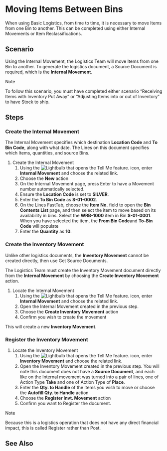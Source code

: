 # Moving Items Between Bins
When using Basic Logistics, from time to time, it is necessary to move Items from one Bin to another. This can be completed using either Internal Movements or Item Reclassifications.

## Scenario
Using the Internal Movement, the Logistics Team will move Items from one Bin to another.  To generate the logistics document, a Source Document is required, which is the **Internal Movement**.

> [!NOTE]
> To follow this scenario, you must have completed either scenario “Receiving Items with Inventory Put Away” or “Adjusting Items into or out of Inventory” to have Stock to ship.

## Steps

### Create the Internal Movement
The Internal Movement specifies which destination **Location Code** and **To Bin Code**, along with what date. The Lines on this document specifies which Items, quantities, and source Bins.

1. Create the Internal Movement
	1. Using the ![Lightbulb that opens the Tell Me feature.](../media/ui-search/search_small.png "Tell me what you want to do") icon, enter **Internal Movement** and choose the related link.
	2. Choose the **New** action
	3. On the Internal Movement page, press Enter to have a Movement number automatically selected.
	4. Ensure the **Location Code** is set to **SILVER**.
	5. Enter the **To Bin Code** as **S-01-0002**.
	6. On the Lines FastTab, choose the **Item No.** field to open the **Bin Contents List** page, and then select the item to move based on its availability in bins.  Select the **WRB-1000** item in Bin **S-01-0001**.  When you have selected the item, the **From Bin Code**and **To-Bin Code** will populate
	7. Enter the **Quantity** as **10**.

### Create the Inventory Movement
Unlike other logistics documents, the **Inventory Movement** cannot be created directly, then use Get Source Documents.

The Logistics Team must create the Inventory Movement document directly from the **Internal Movement** by choosing the **Create Inventory Movement** action.

1. Locate the Internal Movement
	1. Using the ![Lightbulb that opens the Tell Me feature.](../media/ui-search/search_small.png "Tell me what you want to do") icon, enter **Internal Movement** and choose the related link.
	2. Open the Internal Movement created in the previous step.
	3. Choose the **Create Inventory Movement** action
	4. Confirm you wish to create the movement

This will create a new **Inventory Movement**.

### Register the Inventory Movement
1. Locate the Inventory  Movement
	1. Using the ![Lightbulb that opens the Tell Me feature.](../media/ui-search/search_small.png "Tell me what you want to do") icon, enter **Inventory Movement** and choose the related link.
	2. Open the Inventory Movement created in the previous step. You will note this document does not have a **Source Document**, and each like on the Internal movement was turned into a pair of lines, one of Action Type **Take** and one of Action Type of **Place**.
	3. Enter the **Qty. to Handle** of the items you wish to move or choose the **Autofill Qty. to Handle** action
	4. Choose the **Register Invt. Movement** action
	5. Confirm you want to Register the document.

> [!NOTE]
> Because this is a logistics operation that does not have any direct financial impact, this is called Register rather than Post.

## See Also
